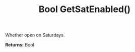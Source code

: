﻿---
uid: crmscript_ref_NSChatOpeningHours_GetSatEnabled
title: Bool GetSatEnabled()
intellisense: NSChatOpeningHours.GetSatEnabled
keywords: NSChatOpeningHours, GetSatEnabled
so.topic: reference
---

Whether open on Saturdays.

**Returns:** Bool


